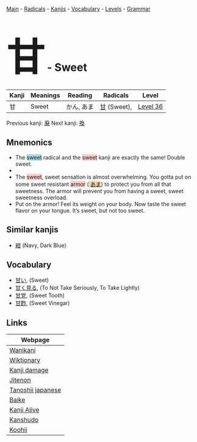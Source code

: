 <style> bigfont {font-size: 100px}</style>
[Main](../index.md) -
[Radicals](../radicals.md) -
[Kanjis](../kanjis.md) -
[Vocabulary](../vocabulary.md) -
[Levels](../levels.md) -
[Grammar](../grammar.md)
# <bigfont> 甘</bigfont> - Sweet 

| Kanji | Meanings | Reading | Radicals | Level |
| --- | --- | --- | --- | --- |
| 甘 | Sweet | かん, あま | [甘](../radicals/甘.md) (Sweet),  | [Level 36](../levels/wk_level36.md) |

Previous kanji: [廃](廃.md) Next kanji: [換](換.md) 

## Mnemonics
 * The <span style="background-color:#ADD8E6"> sweet</span> radical and the <span style="background-color:#ffcccb"> sweet</span> kanji are exactly the same! Double sweet.
* 
* The <span style="background-color:#ffcccb"> sweet</span>, sweet sensation is almost overwhelming. You gotta put on some sweet resistant <span style="background-color:#ffcccb"> armor</span> (<span style="background-color:#fed8b1"> [あま](https://jisho.org/search/あま)</span>) to protect you from all that sweetness. The armor will prevent you from having a sweet, sweet sweetness overload.
* Put on the armor! Feel its weight on your body. Now taste the sweet flavor on your tongue. It’s sweet, but not too sweet.


## Similar kanjis
 * [紺](紺.md) (Navy, Dark Blue)


## Vocabulary
 * [甘い](../vocabulary/甘.md), (Sweet)
* [甘く見る](../vocabulary/甘.md), (To Not Take Seriously, To Take Lightly)
* [甘党](../vocabulary/甘.md), (Sweet Tooth)
* [甘酢](../vocabulary/甘.md), (Sweet Vinegar)



## Links 

| Webpage |
| --- |
| [Wanikani          ](https://www.wanikani.com/kanji/甘) |
| [Wiktionary        ](https://en.wiktionary.org/wiki/甘) |
| [Kanji damage      ](http://www.kanjidamage.com/kanji/search?utf8=✓&q=甘) |
| [Jitenon           ](https://jitenon.com/kanji/甘) |
| [Tanoshii japanese ](https://www.tanoshiijapanese.com/dictionary/kanji.cfm?k=甘) |
| [Baike             ](https://baike.baidu.com/item/甘) |
| [Kanji Alive       ](https://app.kanjialive.com/甘) |
| [Kanshudo          ](https://www.kanshudo.com/searchmn?q=甘) |
| [Koohii            ](https://kanji.koohii.com/study/kanji/甘) |
